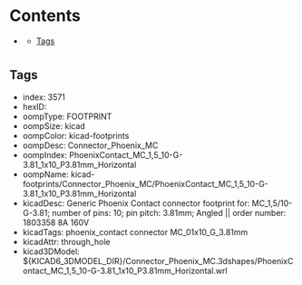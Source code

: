 



Contents
========

* [](#)
	* [Tags](#tags)

# 

## Tags

- index: 3571
- hexID: 
- oompType: FOOTPRINT
- oompSize: kicad
- oompColor: kicad-footprints
- oompDesc: Connector_Phoenix_MC
- oompIndex: PhoenixContact_MC_1,5_10-G-3.81_1x10_P3.81mm_Horizontal
- oompName: kicad-footprints/Connector_Phoenix_MC/PhoenixContact_MC_1,5_10-G-3.81_1x10_P3.81mm_Horizontal
- kicadDesc: Generic Phoenix Contact connector footprint for: MC_1,5/10-G-3.81; number of pins: 10; pin pitch: 3.81mm; Angled || order number: 1803358 8A 160V
- kicadTags: phoenix_contact connector MC_01x10_G_3.81mm
- kicadAttr: through_hole
- kicad3DModel: ${KICAD6_3DMODEL_DIR}/Connector_Phoenix_MC.3dshapes/PhoenixContact_MC_1,5_10-G-3.81_1x10_P3.81mm_Horizontal.wrl
